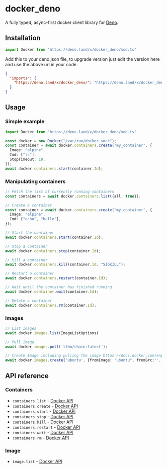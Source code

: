 # docker_deno

A fully typed, async-first docker client library for [Deno](https://deno.land).

## Installation

```ts
import Docker from "https://deno.land/x/docker_deno/mod.ts"
```

Add this to your deno.json file, to upgrade version just edit the version here and use the above url in your code.

```json
{
  "imports": {
    "https://deno.land/x/docker_deno/": "https://deno.land/x/docker_deno@v0.3.2/"
  }
}
```

## Usage

### Simple example

```ts
import Docker from "https://deno.land/x/docker_deno/mod.ts"

const docker = new Docker("/var/run/docker.sock");
const container = await docker.containers.create("my_container", {
  Image: "alpine",
  Cmd: ["ls"],
  StopTimeout: 10,
});
await docker.containers.start(container.Id);
```

### Manipulating containers

```ts
// Fetch the list of currently running containers
const containers = await docker.containers.list({all: true});

// Create a container
const container = await docker.containers.create("my_container", {
  Image: "alpine",
  Cmd: ["echo", "hello"],
});

// Start the container
await docker.containers.start(container.Id);

// Stop a container
await docker.containers.stop(container.Id);

// Kill a container
await docker.containers.kill(container.Id, "SIGKILL");

// Restart a container
await docker.containers.restart(container.Id);

// Wait until the container has finished running
await docker.container.wait(container.Id);

// Delete a container
await docker.containers.rm(container.Id);
```

### Images

```typescript
// List images 
await docker.images.list(ImageListOptions)

// Pull Image
await docker.images.pull('lthn/chain:latest');

// Create Image including pulling the image https://docs.docker.com/engine/api/v1.40/#tag/Image/operation/ImageCreate
await docker.images.create('ubuntu', {fromImage: "ubuntu", fromSrc:'', tag: 'latest', repo: '', platform: "linux/amd64", message: "test"})
```
## API reference

### Containers

* `containers.list` - [Docker API](https://docs.docker.com/engine/api/v1.40/#operation/ContainerList)
* `containers.create` - [Docker API](https://docs.docker.com/engine/api/v1.40/#operation/ContainerCreate)
* `containers.start` - [Docker API](https://docs.docker.com/engine/api/v1.40/#operation/ContainerStart)
* `containers.stop` - [Docker API](https://docs.docker.com/engine/api/v1.40/#operation/ContainerStop)
* `containers.kill` - [Docker API](https://docs.docker.com/engine/api/v1.40/#operation/ContainerKill)
* `containers.restart` - [Docker API](https://docs.docker.com/engine/api/v1.40/#operation/ContainerRestart)
* `containers.wait` - [Docker API](https://docs.docker.com/engine/api/v1.40/#operation/ContainerWait)
* `containers.rm` - [Docker API](https://docs.docker.com/engine/api/v1.40/#operation/ContainerDelete)

### Image

* `image.list` - [Docker API](https://docs.docker.com/engine/api/v1.40/#tag/Image/operation/ImageList)